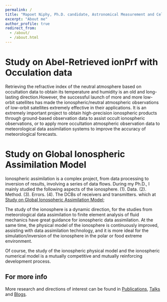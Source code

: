 ```yaml
---
permalink: /
title: "Mapoet Niphy, Ph.D. candidate, Astronomical Measurement and Celestial Mechanics"
excerpt: "About me"
author_profile: true
redirect_from: 
  - /about/
  - /about.html
---
```


Study on Abel-Retrieved ionPrf with Occulation data
====

Retrieving the refractive index of the neutral atmosphere based on occultation data to obtain its temperature and humidity is an old and long-lasting direction.However, the successful launch of more and more low-orbit satellites has made the ionospheric/neutral atmospheric observations of low-orbit satellites extremely effective in their applications. It is an extremely important project to obtain high-precision ionospheric products through ground-based observation data to assist occult ionospheric observations, or to apply more occultation atmospheric observation data to meteorological data assimilation systems to improve the accuracy of meteorological forecasts.

Study on Global Ionospheric Assimilation Model
====
Ionospheric assimilation is a complex project, from data processing to inversion of results, involving a series of data flows. During my Ph.D., I mainly studied the following aspects of the ionosphere. (1). Data. (2). Method. (3). Errors. (4). The DCBs of receivers and transmitters. which at [Study on Global Ionospheric Assimilation Model](https://niphy.github.io/posts/2017/10/blog-post-3);

The study of the ionosphere is a dynamic direction, for the studies from meteorological data assimilation to finite element analysis of fluid mechanics have great guidance for ionospheric data assimilation. At the same time, the physical model of the ionosphere is continuously improved, assisting with data assimilation technology, and it is more ideal for the simulation/inversion of the ionosphere in the polar or food extreme environment.

Of course, the study of the ionospheric physical model and the ionospheric numerical model is a mutually competitive and mutually reinforcing development process.

For more info
------
More research and directions of interest can be found in [Publications](https://niphy.github.io/publications), [Talks](https://niphy.github.io/talks) and [Blogs](https://niphy.github.io/year-archive/).

